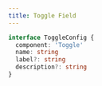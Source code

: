 ```yaml
---
title: Toggle Field
---
```


```typescript
interface ToggleConfig {
  component: 'Toggle'
  name: string
  label?: string
  description?: string
}
```
